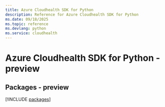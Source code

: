 ```yaml
---
title: Azure Cloudhealth SDK for Python
description: Reference for Azure Cloudhealth SDK for Python
ms.date: 09/18/2025
ms.topic: reference
ms.devlang: python
ms.service: cloudhealth
---
```

# Azure Cloudhealth SDK for Python - preview
## Packages - preview
[!INCLUDE [packages](cloudhealth-index.md)]
